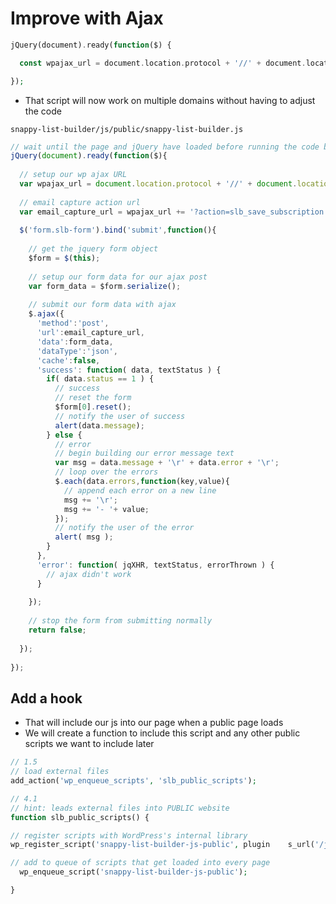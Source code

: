 # Improve with Ajax
```php
jQuery(document).ready(function($) {

  const wpajax_url = document.location.protocol + '//' + document.location.host + '/wp-admin/admin-ajax.php';

});
```

* That script will now work on multiple domains without having to adjust the code

`snappy-list-builder/js/public/snappy-list-builder.js`

```js
// wait until the page and jQuery have loaded before running the code below
jQuery(document).ready(function($){
  
  // setup our wp ajax URL
  var wpajax_url = document.location.protocol + '//' + document.location.host + '/wp-admin/admin-ajax.php';
  
  // email capture action url
  var email_capture_url = wpajax_url += '?action=slb_save_subscription';
  
  $('form.slb-form').bind('submit',function(){
    
    // get the jquery form object
    $form = $(this);
    
    // setup our form data for our ajax post
    var form_data = $form.serialize();
    
    // submit our form data with ajax
    $.ajax({
      'method':'post',
      'url':email_capture_url,
      'data':form_data,
      'dataType':'json',
      'cache':false,
      'success': function( data, textStatus ) {
        if( data.status == 1 ) {
          // success
          // reset the form
          $form[0].reset();
          // notify the user of success
          alert(data.message);
        } else {
          // error
          // begin building our error message text
          var msg = data.message + '\r' + data.error + '\r';
          // loop over the errors
          $.each(data.errors,function(key,value){
            // append each error on a new line
            msg += '\r';
            msg += '- '+ value;
          });
          // notify the user of the error
          alert( msg );
        }
      },
      'error': function( jqXHR, textStatus, errorThrown ) {
        // ajax didn't work
      }
      
    });
    
    // stop the form from submitting normally
    return false;
    
  });
  
});
```

## Add a hook
* That will include our js into our page when a public page loads
* We will create a function to include this script and any other public scripts we want to include later

```php
// 1.5
// load external files
add_action('wp_enqueue_scripts', 'slb_public_scripts');
```


```php
// 4.1
// hint: leads external files into PUBLIC website
function slb_public_scripts() {

// register scripts with WordPress's internal library
wp_register_script('snappy-list-builder-js-public', plugin    s_url('/js/public/snappy-list-builder.js', __FILE__), array(    'jquery'),'',true);

// add to queue of scripts that get loaded into every page
  wp_enqueue_script('snappy-list-builder-js-public');

}
 ```

 

